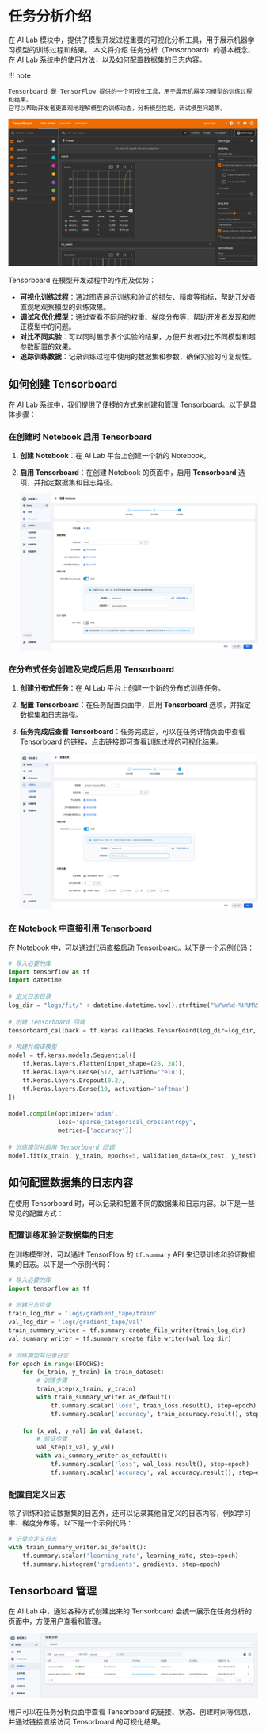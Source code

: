 # 任务分析介绍

在 AI Lab 模块中，提供了模型开发过程重要的可视化分析工具，用于展示机器学习模型的训练过程和结果。
本文将介绍 任务分析（Tensorboard）的基本概念、在 AI Lab 系统中的使用方法，以及如何配置数据集的日志内容。

!!! note

    Tensorboard 是 TensorFlow 提供的一个可视化工具，用于展示机器学习模型的训练过程和结果。
    它可以帮助开发者更直观地理解模型的训练动态，分析模型性能，调试模型问题等。

![Tensorboard](../../images/tensorboard.png)

Tensorboard 在模型开发过程中的作用及优势：

- **可视化训练过程**：通过图表展示训练和验证的损失、精度等指标，帮助开发者直观地观察模型的训练效果。
- **调试和优化模型**：通过查看不同层的权重、梯度分布等，帮助开发者发现和修正模型中的问题。
- **对比不同实验**：可以同时展示多个实验的结果，方便开发者对比不同模型和超参数配置的效果。
- **追踪训练数据**：记录训练过程中使用的数据集和参数，确保实验的可复现性。

## 如何创建 Tensorboard

在 AI Lab 系统中，我们提供了便捷的方式来创建和管理 Tensorboard。以下是具体步骤：

### 在创建时 Notebook 启用 Tensorboard

1. **创建 Notebook**：在 AI Lab 平台上创建一个新的 Notebook。
2. **启用 Tensorboard**：在创建 Notebook 的页面中，启用 **Tensorboard** 选项，并指定数据集和日志路径。

    ![Tensorboard](../../images/tensorboard-03.png)

### 在分布式任务创建及完成后启用 Tensorboard

1. **创建分布式任务**：在 AI Lab 平台上创建一个新的分布式训练任务。
2. **配置 Tensorboard**：在任务配置页面中，启用 **Tensorboard** 选项，并指定数据集和日志路径。
3. **任务完成后查看 Tensorboard**：任务完成后，可以在任务详情页面中查看 Tensorboard 的链接，点击链接即可查看训练过程的可视化结果。

    ![Tensorboard](../../images/tensorboard-02.png)

### 在 Notebook 中直接引用 Tensorboard

在 Notebook 中，可以通过代码直接启动 Tensorboard。以下是一个示例代码：

```python
# 导入必要的库
import tensorflow as tf
import datetime

# 定义日志目录
log_dir = "logs/fit/" + datetime.datetime.now().strftime("%Y%m%d-%H%M%S")

# 创建 Tensorboard 回调
tensorboard_callback = tf.keras.callbacks.TensorBoard(log_dir=log_dir, histogram_freq=1)

# 构建并编译模型
model = tf.keras.models.Sequential([
    tf.keras.layers.Flatten(input_shape=(28, 28)),
    tf.keras.layers.Dense(512, activation='relu'),
    tf.keras.layers.Dropout(0.2),
    tf.keras.layers.Dense(10, activation='softmax')
])

model.compile(optimizer='adam',
              loss='sparse_categorical_crossentropy',
              metrics=['accuracy'])

# 训练模型并启用 Tensorboard 回调
model.fit(x_train, y_train, epochs=5, validation_data=(x_test, y_test), callbacks=[tensorboard_callback])
```

## 如何配置数据集的日志内容

在使用 Tensorboard 时，可以记录和配置不同的数据集和日志内容。以下是一些常见的配置方式：

### 配置训练和验证数据集的日志

在训练模型时，可以通过 TensorFlow 的 `tf.summary` API 来记录训练和验证数据集的日志。以下是一个示例代码：

```python
# 导入必要的库
import tensorflow as tf

# 创建日志目录
train_log_dir = 'logs/gradient_tape/train'
val_log_dir = 'logs/gradient_tape/val'
train_summary_writer = tf.summary.create_file_writer(train_log_dir)
val_summary_writer = tf.summary.create_file_writer(val_log_dir)

# 训练模型并记录日志
for epoch in range(EPOCHS):
    for (x_train, y_train) in train_dataset:
        # 训练步骤
        train_step(x_train, y_train)
        with train_summary_writer.as_default():
            tf.summary.scalar('loss', train_loss.result(), step=epoch)
            tf.summary.scalar('accuracy', train_accuracy.result(), step=epoch)

    for (x_val, y_val) in val_dataset:
        # 验证步骤
        val_step(x_val, y_val)
        with val_summary_writer.as_default():
            tf.summary.scalar('loss', val_loss.result(), step=epoch)
            tf.summary.scalar('accuracy', val_accuracy.result(), step=epoch)
```

### 配置自定义日志

除了训练和验证数据集的日志外，还可以记录其他自定义的日志内容，例如学习率、梯度分布等。以下是一个示例代码：

```python
# 记录自定义日志
with train_summary_writer.as_default():
    tf.summary.scalar('learning_rate', learning_rate, step=epoch)
    tf.summary.histogram('gradients', gradients, step=epoch)
```

## Tensorboard 管理

在 AI Lab 中，通过各种方式创建出来的 Tensorboard 会统一展示在任务分析的页面中，方便用户查看和管理。

![Tensorboard](../../images/tensorboard-01.png)

用户可以在任务分析页面中查看 Tensorboard 的链接、状态、创建时间等信息，并通过链接直接访问 Tensorboard 的可视化结果。
